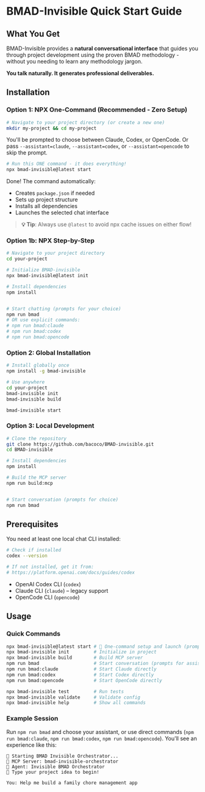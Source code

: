 # BMAD-Invisible Quick Start Guide

## What You Get

BMAD-Invisible provides a **natural conversational interface** that guides you through project development using the proven BMAD methodology - without you needing to learn any methodology jargon.

**You talk naturally. It generates professional deliverables.**

## Installation

### Option 1: NPX One-Command (Recommended - Zero Setup)

```bash
# Navigate to your project directory (or create a new one)
mkdir my-project && cd my-project
```

You'll be prompted to choose between Claude, Codex, or OpenCode. Or pass
`--assistant=claude`, `--assistant=codex`, or `--assistant=opencode` to skip the prompt.

```bash
# Run this ONE command - it does everything!
npx bmad-invisible@latest start
```

Done! The command automatically:

- Creates `package.json` if needed
- Sets up project structure
- Installs all dependencies
- Launches the selected chat interface

> **💡 Tip**: Always use `@latest` to avoid npx cache issues on either flow!

### Option 1b: NPX Step-by-Step

```bash
# Navigate to your project directory
cd your-project

# Initialize BMAD-invisible
npx bmad-invisible@latest init

# Install dependencies
npm install


# Start chatting (prompts for your choice)
npm run bmad
# OR use explicit commands:
# npm run bmad:claude
# npm run bmad:codex
# npm run bmad:opencode

```

### Option 2: Global Installation

```bash
# Install globally once
npm install -g bmad-invisible

# Use anywhere
cd your-project
bmad-invisible init
bmad-invisible build

bmad-invisible start

```

### Option 3: Local Development

```bash
# Clone the repository
git clone https://github.com/bacoco/BMAD-invisible.git
cd BMAD-invisible

# Install dependencies
npm install

# Build the MCP server
npm run build:mcp


# Start conversation (prompts for choice)
npm run bmad
```

## Prerequisites

You need at least one local chat CLI installed:

```bash
# Check if installed
codex --version

# If not installed, get it from:
# https://platform.openai.com/docs/guides/codex
```

- OpenAI Codex CLI (`codex`)
- Claude CLI (`claude`) – legacy support
- OpenCode CLI (`opencode`)

## Usage

### Quick Commands

```bash
npx bmad-invisible@latest start # 🚀 One-command setup and launch (prompts for choice)
npx bmad-invisible init         # Initialize in project
npx bmad-invisible build        # Build MCP server
npm run bmad                    # Start conversation (prompts for assistant choice)
npm run bmad:claude             # Start Claude directly
npm run bmad:codex              # Start Codex directly
npm run bmad:opencode           # Start OpenCode directly

npx bmad-invisible test         # Run tests
npx bmad-invisible validate     # Validate config
npx bmad-invisible help         # Show all commands
```

### Example Session

Run `npm run bmad` and choose your assistant, or use direct commands (`npm run bmad:claude`, `npm run bmad:codex`, `npm run bmad:opencode`). You'll see an experience like this:

```
🎯 Starting BMAD Invisible Orchestrator...
📡 MCP Server: bmad-invisible-orchestrator
🤖 Agent: Invisible BMAD Orchestrator
💬 Type your project idea to begin!

You: Help me build a family chore management app
```
